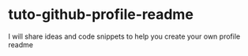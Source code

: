 # tuto-github-profile-readme
I will share ideas and code snippets to help you create your own profile readme
